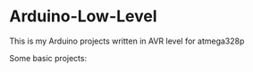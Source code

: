 # Arduino-Low-Level
This is my Arduino projects written in AVR level for atmega328p


Some basic projects:

